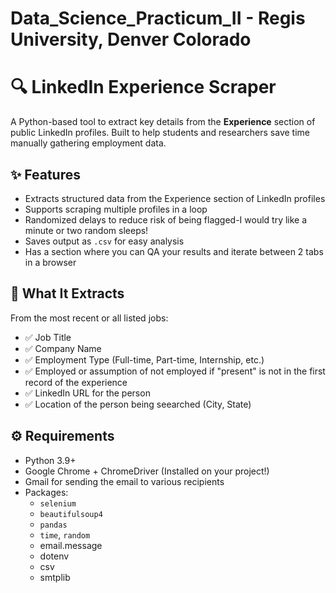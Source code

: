 # Data_Science_Practicum_II - Regis University, Denver Colorado

# 🔍 LinkedIn Experience Scraper

A Python-based tool to extract key details from the **Experience** section of public LinkedIn profiles. Built to help students and researchers save time manually gathering employment data.

## ✨ Features

- Extracts structured data from the Experience section of LinkedIn profiles
- Supports scraping multiple profiles in a loop
- Randomized delays to reduce risk of being flagged-I would try like a minute or two random sleeps!
- Saves output as `.csv` for easy analysis
- Has a section where you can QA your results and iterate between 2 tabs in a browser

## 📌 What It Extracts

From the most recent or all listed jobs:
- ✅ Job Title
- ✅ Company Name
- ✅ Employment Type (Full-time, Part-time, Internship, etc.)
- ✅ Employed or assumption of not employed if "present" is not in the first record of the experience
- ✅ LinkedIn URL for the person
- ✅ Location of the person being seearched (City, State)

## ⚙️ Requirements

- Python 3.9+
- Google Chrome + ChromeDriver (Installed on your project!)
- Gmail for sending the email to various recipients
- Packages:
  - `selenium`
  - `beautifulsoup4`
  - `pandas`
  - `time`, `random`
  - email.message
  - dotenv
  - csv
  - smtplib

